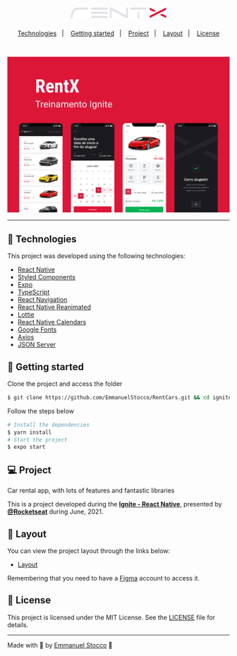 <h1 align="center">
    <img alt="RentX-Logo" title="RentX" src=".github/logo.svg" />
</h1>

<p align="center">
  <a href="#-technologies">Technologies</a>&nbsp;&nbsp;&nbsp;|&nbsp;&nbsp;&nbsp;
  <a href="#-layout">Getting started</a>&nbsp;&nbsp;&nbsp;|&nbsp;&nbsp;&nbsp;
  <a href="#-project">Project</a>&nbsp;&nbsp;&nbsp;|&nbsp;&nbsp;&nbsp;
  <a href="#-layout">Layout</a>&nbsp;&nbsp;&nbsp;|&nbsp;&nbsp;&nbsp;
  <a href="#-license">License</a>
</p>

<br>

<p align="center">
  <img alt="Moveit" src=".github/rentx-preview.png">
</p>

---

## 🧪 Technologies

This project was developed using the following technologies:

- [React Native](https://reactnative.dev/)
- [Styled Components](https://styled-components.com/)
- [Expo](https://expo.io/)
- [TypeScript](https://www.typescriptlang.org/)
- [React Navigation](https://reactnavigation.org/)
- [React Native Reanimated](https://docs.swmansion.com/react-native-reanimated/)
- [Lottie](https://lottiefiles.com/)
- [React Native Calendars](https://github.com/wix/react-native-calendars)
- [Google Fonts](https://fonts.google.com/)
- [Axios](https://github.com/axios/axios)
- [JSON Server](https://www.npmjs.com/package/json-server)

## 🚀 Getting started

Clone the project and access the folder

```bash
$ git clone https://github.com/EmmanuelStocco/RentCars.git && cd ignite-rentx
```

Follow the steps below
```bash
# Install the dependencies
$ yarn install
# Start the project
$ expo start
```

## 💻 Project

Car rental app, with lots of features and fantastic libraries

This is a project developed during the **[Ignite - React Native](https://rocketseat.com.br/ignite)**, presented by **[@Rocketseat](https://github.com/Rocketseat)** during June, 2021.

## 🔖 Layout

You can view the project layout through the links below:

- [Layout](https://www.figma.com/file/4ojyGi2mGuQaGK0sUHMAqB/RentX-Ignite?node-id=0%3A1) 

Remembering that you need to have a [Figma](http://figma.com/) account to access it.

## 📝 License

This project is licensed under the MIT License. See the [LICENSE](LICENSE.md) file for details.


---

Made with 💜 by [Emmanuel Stocco](https://github.com/EmmanuelStocco) 👋